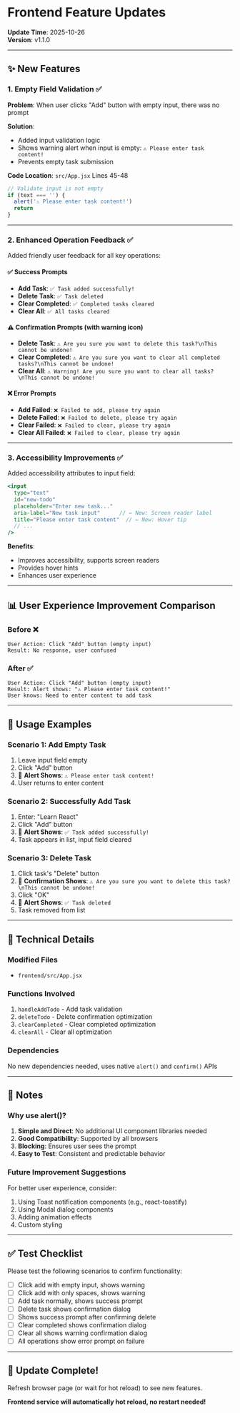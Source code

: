 # Frontend Feature Updates

**Update Time**: 2025-10-26  
**Version**: v1.1.0

---

## ✨ New Features

### 1. **Empty Field Validation** ✅

**Problem**: When user clicks "Add" button with empty input, there was no prompt

**Solution**:
- Added input validation logic
- Shows warning alert when input is empty: `⚠️ Please enter task content!`
- Prevents empty task submission

**Code Location**: `src/App.jsx` Lines 45-48

```javascript
// Validate input is not empty
if (text === '') {
  alert('⚠️ Please enter task content!')
  return
}
```

---

### 2. **Enhanced Operation Feedback** ✅

Added friendly user feedback for all key operations:

#### ✅ Success Prompts
- **Add Task**: `✅ Task added successfully!`
- **Delete Task**: `✅ Task deleted`
- **Clear Completed**: `✅ Completed tasks cleared`
- **Clear All**: `✅ All tasks cleared`

#### ⚠️ Confirmation Prompts (with warning icon)
- **Delete Task**: `⚠️ Are you sure you want to delete this task?\nThis cannot be undone!`
- **Clear Completed**: `⚠️ Are you sure you want to clear all completed tasks?\nThis cannot be undone!`
- **Clear All**: `⚠️ Warning! Are you sure you want to clear all tasks?\nThis cannot be undone!`

#### ❌ Error Prompts
- **Add Failed**: `❌ Failed to add, please try again`
- **Delete Failed**: `❌ Failed to delete, please try again`
- **Clear Failed**: `❌ Failed to clear, please try again`
- **Clear All Failed**: `❌ Failed to clear, please try again`

---

### 3. **Accessibility Improvements** ✅

Added accessibility attributes to input field:

```jsx
<input
  type="text"
  id="new-todo"
  placeholder="Enter new task..."
  aria-label="New task input"      // ← New: Screen reader label
  title="Please enter task content"  // ← New: Hover tip
  // ...
/>
```

**Benefits**:
- Improves accessibility, supports screen readers
- Provides hover hints
- Enhances user experience

---

## 📊 User Experience Improvement Comparison

### Before ❌
```
User Action: Click "Add" button (empty input)
Result: No response, user confused
```

### After ✅
```
User Action: Click "Add" button (empty input)
Result: Alert shows: "⚠️ Please enter task content!"
User knows: Need to enter content to add task
```

---

## 🎯 Usage Examples

### Scenario 1: Add Empty Task
1. Leave input field empty
2. Click "Add" button
3. 📱 **Alert Shows**: `⚠️ Please enter task content!`
4. User returns to enter content

### Scenario 2: Successfully Add Task
1. Enter: "Learn React"
2. Click "Add" button
3. 📱 **Alert Shows**: `✅ Task added successfully!`
4. Task appears in list, input field cleared

### Scenario 3: Delete Task
1. Click task's "Delete" button
2. 📱 **Confirmation Shows**: `⚠️ Are you sure you want to delete this task?\nThis cannot be undone!`
3. Click "OK"
4. 📱 **Alert Shows**: `✅ Task deleted`
5. Task removed from list

---

## 🔧 Technical Details

### Modified Files
- `frontend/src/App.jsx`

### Functions Involved
1. `handleAddTodo` - Add task validation
2. `deleteTodo` - Delete confirmation optimization
3. `clearCompleted` - Clear completed optimization
4. `clearAll` - Clear all optimization

### Dependencies
No new dependencies needed, uses native `alert()` and `confirm()` APIs

---

## 📝 Notes

### Why use alert()?
1. **Simple and Direct**: No additional UI component libraries needed
2. **Good Compatibility**: Supported by all browsers
3. **Blocking**: Ensures user sees the prompt
4. **Easy to Test**: Consistent and predictable behavior

### Future Improvement Suggestions
For better user experience, consider:
1. Using Toast notification components (e.g., react-toastify)
2. Using Modal dialog components
3. Adding animation effects
4. Custom styling

---

## ✅ Test Checklist

Please test the following scenarios to confirm functionality:

- [ ] Click add with empty input, shows warning
- [ ] Click add with only spaces, shows warning
- [ ] Add task normally, shows success prompt
- [ ] Delete task shows confirmation dialog
- [ ] Shows success prompt after confirming delete
- [ ] Clear completed shows confirmation dialog
- [ ] Clear all shows warning confirmation dialog
- [ ] All operations show error prompt on failure

---

## 🎉 Update Complete!

Refresh browser page (or wait for hot reload) to see new features.

**Frontend service will automatically hot reload, no restart needed!**

